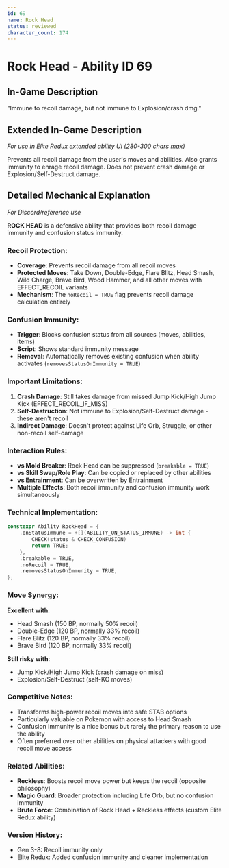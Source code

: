 ```yaml
---
id: 69
name: Rock Head
status: reviewed
character_count: 174
---
```


# Rock Head - Ability ID 69

## In-Game Description
"Immune to recoil damage, but not immune to Explosion/crash dmg."

## Extended In-Game Description
*For use in Elite Redux extended ability UI (280-300 chars max)*

Prevents all recoil damage from the user's moves and abilities. Also grants immunity to enrage recoil damage. Does not prevent crash damage or Explosion/Self-Destruct damage.

## Detailed Mechanical Explanation
*For Discord/reference use*

**ROCK HEAD** is a defensive ability that provides both recoil damage immunity and confusion status immunity.

### Recoil Protection:
- **Coverage**: Prevents recoil damage from all recoil moves
- **Protected Moves**: Take Down, Double-Edge, Flare Blitz, Head Smash, Wild Charge, Brave Bird, Wood Hammer, and all other moves with EFFECT_RECOIL variants
- **Mechanism**: The `noRecoil = TRUE` flag prevents recoil damage calculation entirely

### Confusion Immunity:
- **Trigger**: Blocks confusion status from all sources (moves, abilities, items)
- **Script**: Shows standard immunity message
- **Removal**: Automatically removes existing confusion when ability activates (`removesStatusOnImmunity = TRUE`)

### Important Limitations:
1. **Crash Damage**: Still takes damage from missed Jump Kick/High Jump Kick (EFFECT_RECOIL_IF_MISS)
2. **Self-Destruction**: Not immune to Explosion/Self-Destruct damage - these aren't recoil
3. **Indirect Damage**: Doesn't protect against Life Orb, Struggle, or other non-recoil self-damage

### Interaction Rules:
- **vs Mold Breaker**: Rock Head can be suppressed (`breakable = TRUE`)
- **vs Skill Swap/Role Play**: Can be copied or replaced by other abilities
- **vs Entrainment**: Can be overwritten by Entrainment
- **Multiple Effects**: Both recoil immunity and confusion immunity work simultaneously

### Technical Implementation:
```c
constexpr Ability RockHead = {
    .onStatusImmune = +[](ABILITY_ON_STATUS_IMMUNE) -> int {
        CHECK(status & CHECK_CONFUSION)
        return TRUE;
    },
    .breakable = TRUE,
    .noRecoil = TRUE,
    .removesStatusOnImmunity = TRUE,
};
```

### Move Synergy:
**Excellent with**:
- Head Smash (150 BP, normally 50% recoil)
- Double-Edge (120 BP, normally 33% recoil)
- Flare Blitz (120 BP, normally 33% recoil)
- Brave Bird (120 BP, normally 33% recoil)

**Still risky with**:
- Jump Kick/High Jump Kick (crash damage on miss)
- Explosion/Self-Destruct (self-KO moves)

### Competitive Notes:
- Transforms high-power recoil moves into safe STAB options
- Particularly valuable on Pokemon with access to Head Smash
- Confusion immunity is a nice bonus but rarely the primary reason to use the ability
- Often preferred over other abilities on physical attackers with good recoil move access

### Related Abilities:
- **Reckless**: Boosts recoil move power but keeps the recoil (opposite philosophy)
- **Magic Guard**: Broader protection including Life Orb, but no confusion immunity
- **Brute Force**: Combination of Rock Head + Reckless effects (custom Elite Redux ability)

### Version History:
- Gen 3-8: Recoil immunity only
- Elite Redux: Added confusion immunity and cleaner implementation